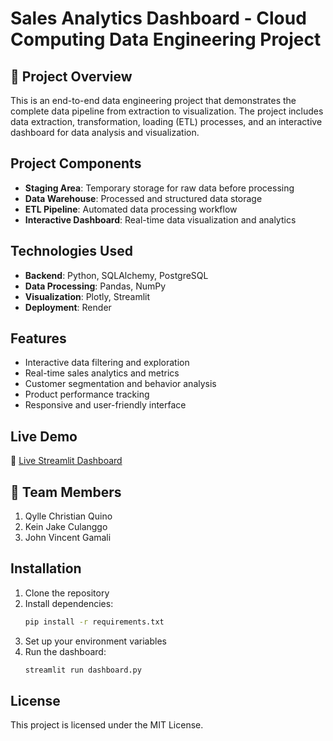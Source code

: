 # Sales Analytics Dashboard - Cloud Computing Data Engineering Project

## 🚀 Project Overview
This is an end-to-end data engineering project that demonstrates the complete data pipeline from extraction to visualization. The project includes data extraction, transformation, loading (ETL) processes, and an interactive dashboard for data analysis and visualization.

## Project Components
- **Staging Area**: Temporary storage for raw data before processing
- **Data Warehouse**: Processed and structured data storage
- **ETL Pipeline**: Automated data processing workflow
- **Interactive Dashboard**: Real-time data visualization and analytics

## Technologies Used
- **Backend**: Python, SQLAlchemy, PostgreSQL
- **Data Processing**: Pandas, NumPy
- **Visualization**: Plotly, Streamlit
- **Deployment**: Render

## Features
- Interactive data filtering and exploration
- Real-time sales analytics and metrics
- Customer segmentation and behavior analysis
- Product performance tracking
- Responsive and user-friendly interface

## Live Demo
🔗 [Live Streamlit Dashboard](https://cloudcomexam.onrender.com/)

## 👥 Team Members
1. Qylle Christian Quino
2. Kein Jake Culanggo
3. John Vincent Gamali

## Installation
1. Clone the repository
2. Install dependencies:
   ```bash
   pip install -r requirements.txt
   ```
3. Set up your environment variables
4. Run the dashboard:
   ```bash
   streamlit run dashboard.py
   ```

## License
This project is licensed under the MIT License.
